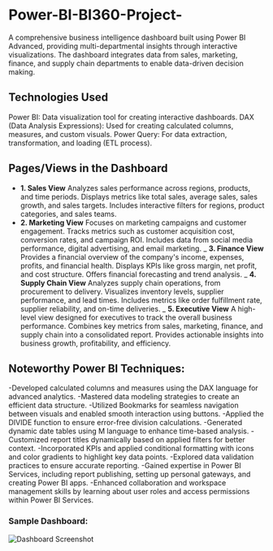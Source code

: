 # Power-BI-BI360-Project-
A comprehensive business intelligence dashboard built using Power BI Advanced, providing multi-departmental insights through interactive visualizations. The dashboard integrates data from sales, marketing, finance, and supply chain departments to enable data-driven decision making.
## Technologies Used
Power BI: Data visualization tool for creating interactive dashboards.
DAX (Data Analysis Expressions): Used for creating calculated columns, measures, and custom visuals.
Power Query: For data extraction, transformation, and loading (ETL process).
## Pages/Views in the Dashboard
- **1. Sales View**
Analyzes sales performance across regions, products, and time periods.
Displays metrics like total sales, average sales, sales growth, and sales targets.
Includes interactive filters for regions, product categories, and sales teams.
- **2. Marketing View**
Focuses on marketing campaigns and customer engagement.
Tracks metrics such as customer acquisition cost, conversion rates, and campaign ROI.
Includes data from social media performance, digital advertising, and email marketing.
_ **3. Finance View**
Provides a financial overview of the company's income, expenses, profits, and financial health.
Displays KPIs like gross margin, net profit, and cost structure.
Offers financial forecasting and trend analysis.
_ **4. Supply Chain View**
Analyzes supply chain operations, from procurement to delivery.
Visualizes inventory levels, supplier performance, and lead times.
Includes metrics like order fulfillment rate, supplier reliability, and on-time deliveries.
_ **5. Executive View**
A high-level view designed for executives to track the overall business performance.
Combines key metrics from sales, marketing, finance, and supply chain into a consolidated report.
Provides actionable insights into business growth, profitability, and efficiency.
## Noteworthy Power BI Techniques:
-Developed calculated columns and measures using the DAX language for advanced analytics.
-Mastered data modeling strategies to create an efficient data structure.
-Utilized Bookmarks for seamless navigation between visuals and enabled smooth interaction using buttons.
-Applied the DIVIDE function to ensure error-free division calculations.
-Generated dynamic date tables using M language to enhance time-based analysis.
-Customized report titles dynamically based on applied filters for better context.
-Incorporated KPIs and applied conditional formatting with icons and color gradients to highlight key data points.
-Explored data validation practices to ensure accurate reporting.
-Gained expertise in Power BI Services, including report publishing, setting up personal gateways, and creating Power BI apps.
-Enhanced collaboration and workspace management skills by learning about user roles and access permissions within Power BI Services.
### Sample Dashboard:
![Dashboard Screenshot](C:\Users\Hi\Pictures\Screenshots)


